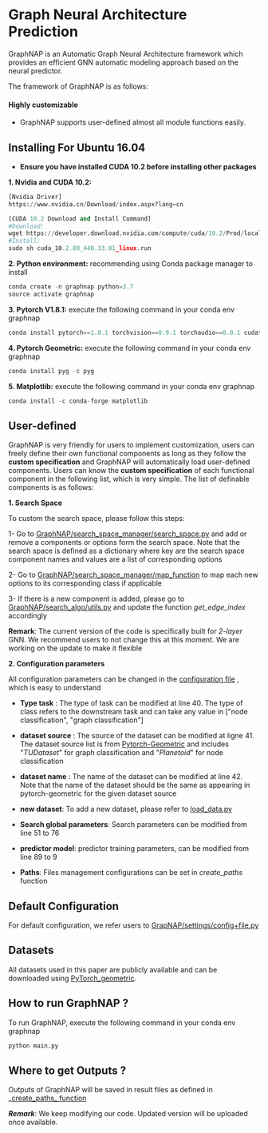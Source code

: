 # Graph Neural Architecture Prediction

GraphNAP is an Automatic Graph Neural Architecture framework which provides an efficient GNN automatic modeling approach based on the neural predictor.

The framework of GraphNAP is as follows:


####  Highly customizable

  - GraphNAP supports user-defined almost all module functions easily.


## Installing For Ubuntu 16.04

- **Ensure you have installed CUDA 10.2 before installing other packages**

**1. Nvidia and CUDA 10.2:**

```python
[Nvidia Driver] 
https://www.nvidia.cn/Download/index.aspx?lang=cn

[CUDA 10.2 Download and Install Command] 
#Download:
wget https://developer.download.nvidia.com/compute/cuda/10.2/Prod/local_installers/cuda_10.2.89_440.33.01_linux.run
#Install:
sudo sh cuda_10.2.89_440.33.01_linux.run

```

**2. Python environment:** recommending using Conda package manager to install

```python
conda create -n graphnap python=3.7
source activate graphnap
```

**3. Pytorch V1.8.1:** execute the following command in your conda env graphnap

```python
conda install pytorch==1.8.1 torchvision==0.9.1 torchaudio==0.8.1 cudatoolkit=10.2 -c pytorch
```

**4. Pytorch Geometric:** execute the following command in your conda env graphnap
```python
conda install pyg -c pyg
```

**5. Matplotlib:** execute the following command in your conda env graphnap
```python
conda install -c conda-forge matplotlib
```

## User-defined
GraphNAP is very friendly for users to implement customization, users can freely define their own functional components as long as they follow the **custom specification** and GraphNAP will automatically load user-defined components. Users can know the **custom specification** of each functional component in the following list, which is very simple. The list of definable components is as follows: 

**1. Search Space**

To custom the search space, please follow this steps:

1- Go to [GraphNAP/search_space_manager/search_space.py](search_space_manager/search_space.py) and add or remove a components or options form the search space. Note that the search space is defined as a dictionary where key are the search space component names and values are a list of corresponding  options 

2- Go to [GraphNAP/search_space_manager/map_function](search_space_manager/map_functions.py) to map each new options to its corresponding class if applicable

3- If there is a new component is added, please go to [GraphNAP/search_algo/utils.py](search_algo/utils.py) and update the function _get_edge_index_  accordingly 

**Remark**: The current version of the code is specifically built  for _2-layer_ GNN. We recommend users to not change this at this moment. We are working on the update to make it flexible 

 
**2. Configuration parameters**

All configuration parameters can be changed in the [configuration file](settings/config_file.py) , which is easy to understand

* **Type task** : The type of task can be modified at line 40. The type of class refers to the downstream task and can take any value in ["node classification", "graph classification"]

* **dataset source** : The source of the dataset can be modified at ligne 41. The dataset source list is from [Pytorch-Geometric](https://pytorch-geometric.readthedocs.io/en/latest/notes/data_cheatsheet.html) and includes "_TUDataset_" for graph classification and "_Planetoid_" for node classification

*  **dataset name** : The name of the dataset can be modified at line 42. Note that the name of the dataset should be the same as appearing in pytorch-geometric for the given dataset source

*  **new dataset**: To add a new dataset, please refer to [load_data.py](load_data/load_data.py)

*  **Search global parameters**: Search parameters can be modified from line 51 to 76

*  **predictor model**: predictor training parameters, can be modified from line 89 to 9

* **Paths**: Files management configurations can be set in _create_paths_ function 


## Default Configuration

For default configuration, we refer users to [GrapNAP/settings/config+file.py](settings/config_file.py)

## Datasets
 
All datasets used in this paper are publicly available and can be downloaded using  [PyTorch_geometric](https://pytorch-geometric.readthedocs.io/en/latest/modules/datasets.html).  

## How to run GraphNAP ?
 To run GraphNAP, execute the following command in your conda env graphnap 
```python
python main.py
```

## Where to get Outputs ?

 Outputs of GraphNAP will be saved in result files as defined in _[create_paths_ function ](settings/config_file.py)
 

_**Remark**_: We keep modifying our code. Updated version will be uploaded once available.
